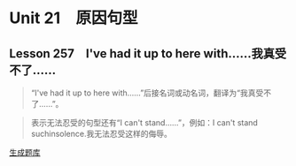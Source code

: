 ﻿ # Unit 21　原因句型
 ## Lesson 257　I've had it up to here with……我真受不了……
 
> “I've had it up to here with……”后接名词或动名词，翻译为“我真受不了……”。

> 表示无法忍受的句型还有“I can't stand……”，例如：I can't stand suchinsolence.我无法忍受这样的侮辱。


 [生成题库](./sentence/f257.json)